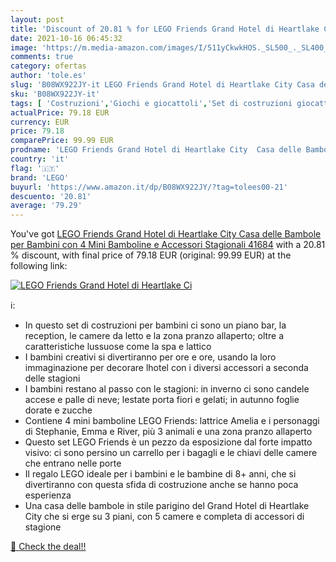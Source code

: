 ```yaml
---
layout: post
title: 'Discount of 20.81 % for LEGO Friends Grand Hotel di Heartlake Ci'
date: 2021-10-16 06:45:32
image: 'https://m.media-amazon.com/images/I/511yCkwkHOS._SL500_._SL400_.jpg'
comments: true
category: ofertas
author: 'tole.es'
slug: 'B08WX922JY-it LEGO Friends Grand Hotel di Heartlake City Casa delle...'
sku: 'B08WX922JY-it'
tags: [ 'Costruzioni','Giochi e giocattoli','Set di costruzioni giocattolo','lego', ]
actualPrice: 79.18 EUR
currency: EUR
price: 79.18
comparePrice: 99.99 EUR
prodname: 'LEGO Friends Grand Hotel di Heartlake City  Casa delle Bambole per Bambini con 4 Mini Bamboline e Accessori Stagionali  41684'
country: 'it'
flag: '🇮🇹'
brand: 'LEGO'
buyurl: 'https://www.amazon.it/dp/B08WX922JY/?tag=tolees00-21'
descuento: '20.81'
average: '79.29'
---
```


You've got [LEGO Friends Grand Hotel di Heartlake City  Casa delle Bambole per Bambini con 4 Mini Bamboline e Accessori Stagionali  41684](https://www.amazon.it/dp/B08WX922JY/?tag=tolees00-21) with a  20.81 % discount, with final price of 79.18 EUR (original: 99.99 EUR) at the following link:

[![LEGO Friends Grand Hotel di Heartlake Ci](https://m.media-amazon.com/images/I/511yCkwkHOS._SL500_._SL400_.jpg)](https://www.amazon.it/dp/B08WX922JY/?tag=tolees00-21)

ℹ️:

- In questo set di costruzioni per bambini ci sono un piano bar, la reception, le camere da letto e la zona pranzo allaperto; oltre a caratteristiche lussuose come la spa e lattico
- I bambini creativi si divertiranno per ore e ore, usando la loro immaginazione per decorare lhotel con i diversi accessori a seconda delle stagioni
- I bambini restano al passo con le stagioni: in inverno ci sono candele accese e palle di neve; lestate porta fiori e gelati; in autunno foglie dorate e zucche
- Contiene 4 mini bamboline LEGO Friends: lattrice Amelia e i personaggi di Stephanie, Emma e River, più 3 animali e una zona pranzo allaperto
- Questo set LEGO Friends è un pezzo da esposizione dal forte impatto visivo: ci sono persino un carrello per i bagagli e le chiavi delle camere che entrano nelle porte
- Il regalo LEGO ideale per i bambini e le bambine di 8+ anni, che si divertiranno con questa sfida di costruzione anche se hanno poca esperienza
- Una casa delle bambole in stile parigino del Grand Hotel di Heartlake City che si erge su 3 piani, con 5 camere e completa di accessori di stagione

[🛒 Check the deal!!](https://www.amazon.it/dp/B08WX922JY/?tag=tolees00-21)
